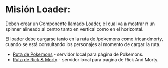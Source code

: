 # Misión Loader:

Deben crear un Componente llamado Loader, el cual va a mostrar n un spinner alineado al centro tanto en vertical como en el horizontal.

El loader debe cargarse tanto en la ruta de /pokemons como /ricandmorty, cuando se está consultando los personajes al momento de cargar la ruta.

- [Ruta de Pokemons](http://localhost:3000/pokemon) - servidor local para página de Pokemons.
- [Ruta de Rick & Morty](http://localhost:3000/rickandmorty) - servidor local para página de Rick And Morty.
